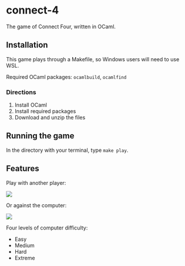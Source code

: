 # connect-4
The game of Connect Four, written in OCaml.

## Installation
This game plays through a Makefile, so Windows users will need to use WSL.

Required OCaml packages: ```ocamlbuild```, ```ocamlfind```
### Directions
1. Install OCaml
2. Install required packages
3. Download and unzip the files

## Running the game
In the directory with your terminal, type ```make play```.

## Features
Play with another player:

![](https://imgur.com/1hWMcoK.gif)

Or against the computer:

![](https://imgur.com/DB5zQHu.gif)

Four levels of computer difficulty:
 - Easy
 - Medium
 - Hard
 - Extreme
